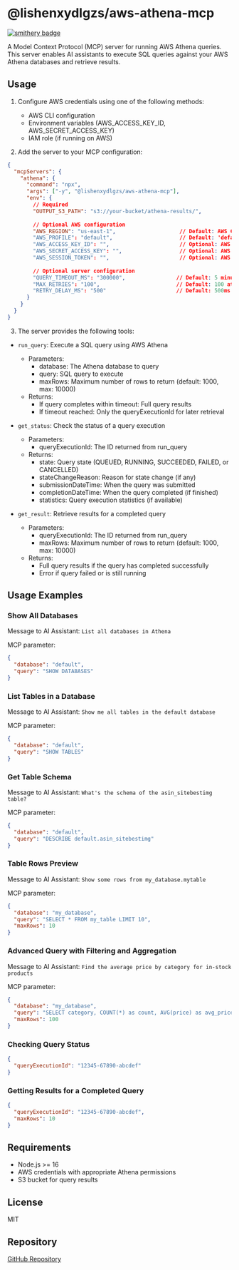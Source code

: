# @lishenxydlgzs/aws-athena-mcp
[![smithery badge](https://smithery.ai/badge/@lishenxydlgzs/aws-athena-mcp)](https://smithery.ai/server/@lishenxydlgzs/aws-athena-mcp)

A Model Context Protocol (MCP) server for running AWS Athena queries. This server enables AI assistants to execute SQL queries against your AWS Athena databases and retrieve results.

## Usage

1. Configure AWS credentials using one of the following methods:
   - AWS CLI configuration
   - Environment variables (AWS_ACCESS_KEY_ID, AWS_SECRET_ACCESS_KEY)
   - IAM role (if running on AWS)

2. Add the server to your MCP configuration:

```json
{
  "mcpServers": {
    "athena": {
      "command": "npx",
      "args": ["-y", "@lishenxydlgzs/aws-athena-mcp"],
      "env": {
        // Required
        "OUTPUT_S3_PATH": "s3://your-bucket/athena-results/",
        
        // Optional AWS configuration
        "AWS_REGION": "us-east-1",                    // Default: AWS CLI default region
        "AWS_PROFILE": "default",                     // Default: 'default' profile
        "AWS_ACCESS_KEY_ID": "",                      // Optional: AWS access key
        "AWS_SECRET_ACCESS_KEY": "",                  // Optional: AWS secret key
        "AWS_SESSION_TOKEN": "",                      // Optional: AWS session token
        
        // Optional server configuration
        "QUERY_TIMEOUT_MS": "300000",                // Default: 5 minutes (300000ms)
        "MAX_RETRIES": "100",                        // Default: 100 attempts
        "RETRY_DELAY_MS": "500"                      // Default: 500ms between retries
      }
    }
  }
}
```

3. The server provides the following tools:

- `run_query`: Execute a SQL query using AWS Athena
  - Parameters:
    - database: The Athena database to query
    - query: SQL query to execute
    - maxRows: Maximum number of rows to return (default: 1000, max: 10000)
  - Returns:
    - If query completes within timeout: Full query results
    - If timeout reached: Only the queryExecutionId for later retrieval

- `get_status`: Check the status of a query execution
  - Parameters:
    - queryExecutionId: The ID returned from run_query
  - Returns:
    - state: Query state (QUEUED, RUNNING, SUCCEEDED, FAILED, or CANCELLED)
    - stateChangeReason: Reason for state change (if any)
    - submissionDateTime: When the query was submitted
    - completionDateTime: When the query completed (if finished)
    - statistics: Query execution statistics (if available)

- `get_result`: Retrieve results for a completed query
  - Parameters:
    - queryExecutionId: The ID returned from run_query
    - maxRows: Maximum number of rows to return (default: 1000, max: 10000)
  - Returns:
    - Full query results if the query has completed successfully
    - Error if query failed or is still running

## Usage Examples

### Show All Databases
Message to AI Assistant:
```List all databases in Athena```

MCP parameter:
```json
{
  "database": "default",
  "query": "SHOW DATABASES"
}
```

### List Tables in a Database
Message to AI Assistant:
```Show me all tables in the default database```

MCP parameter:
```json
{
  "database": "default",
  "query": "SHOW TABLES"
}
```

### Get Table Schema
Message to AI Assistant:
```What's the schema of the asin_sitebestimg table?```

MCP parameter:
```json
{
  "database": "default",
  "query": "DESCRIBE default.asin_sitebestimg"
}
```

### Table Rows Preview
Message to AI Assistant:
```Show some rows from my_database.mytable```

MCP parameter:
```json
{
  "database": "my_database",
  "query": "SELECT * FROM my_table LIMIT 10",
  "maxRows": 10
}
```

### Advanced Query with Filtering and Aggregation
Message to AI Assistant:
```Find the average price by category for in-stock products```

MCP parameter:
```json
{
  "database": "my_database",
  "query": "SELECT category, COUNT(*) as count, AVG(price) as avg_price FROM products WHERE in_stock = true GROUP BY category ORDER BY count DESC",
  "maxRows": 100
}
```

### Checking Query Status
```json
{
  "queryExecutionId": "12345-67890-abcdef"
}
```

### Getting Results for a Completed Query
```json
{
  "queryExecutionId": "12345-67890-abcdef",
  "maxRows": 10
}
```
## Requirements

- Node.js >= 16
- AWS credentials with appropriate Athena permissions
- S3 bucket for query results

## License

MIT

## Repository

[GitHub Repository](https://github.com/lishenxydlgzs/aws-athena-mcp)
